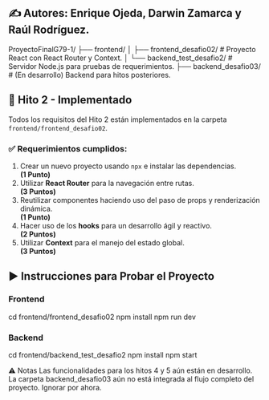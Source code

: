 ## ✍️ Autores: Enrique Ojeda, Darwin Zamarca y Raúl Rodríguez.

ProyectoFinalG79-1/
├── frontend/
│ ├── frontend_desafio02/ # Proyecto React con React Router y Context.
│ └── backend_test_desafio2/ # Servidor Node.js para pruebas de requerimientos.
├── backend_desafio03/ # (En desarrollo) Backend para hitos posteriores.


## 🚀 Hito 2 - Implementado

Todos los requisitos del Hito 2 están implementados en la carpeta `frontend/frontend_desafio02`.

### ✅ Requerimientos cumplidos:

1. Crear un nuevo proyecto usando `npx` e instalar las dependencias.  
   **(1 Punto)**
2. Utilizar **React Router** para la navegación entre rutas.  
   **(3 Puntos)**
3. Reutilizar componentes haciendo uso del paso de props y renderización dinámica.  
   **(1 Punto)**
4. Hacer uso de los **hooks** para un desarrollo ágil y reactivo.  
   **(2 Puntos)**
5. Utilizar **Context** para el manejo del estado global.  
   **(3 Puntos)**

## ▶️ Instrucciones para Probar el Proyecto

### Frontend
cd frontend/frontend_desafio02
npm install
npm run dev

### Backend
cd frontend/backend_test_desafio2
npm install
npm start

⚠️ Notas
Las funcionalidades para los hitos 4 y 5 aún están en desarrollo.
La carpeta backend_desafio03 aún no está integrada al flujo completo del proyecto. Ignorar por ahora.
